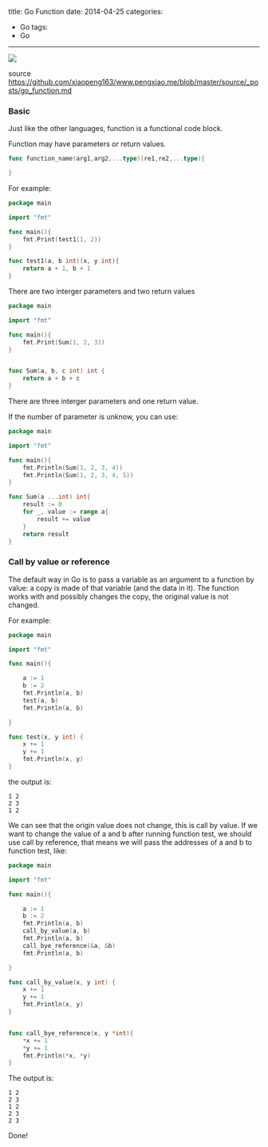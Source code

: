 title: Go Function
date: 2014-04-25
categories:
- Go
tags:
- Go
---

![](/thumbnails/install-go-from-source/1.png)

source https://github.com/xiaopeng163/www.pengxiao.me/blob/master/source/_posts/go_function.md

### Basic

Just like the other languages, function is a functional code block.

Function may have parameters or return values.

```go
func function_name(arg1,arg2,...type)(re1,re2,...type){

}
```

For example:

```go
package main

import "fmt"

func main(){
    fmt.Print(test1(1, 2))
}

func test1(a, b int)(x, y int){
    return a + 1, b + 1
}
```

There are two interger parameters and two return values

```go
package main

import "fmt"

func main(){
    fmt.Print(Sum(1, 2, 3))
}


func Sum(a, b, c int) int {
    return a + b + c
}
```

There are three interger parameters and one return value.

If the number of parameter is unknow, you can use:

```go
package main

import "fmt"

func main(){
    fmt.Println(Sum(1, 2, 3, 4))
    fmt.Println(Sum(1, 2, 3, 4, 5))
}

func Sum(a ...int) int{
    result := 0
    for _, value := range a{
        result += value
    }
    return result
}

```


### Call by value or reference

The default way in Go is to pass a variable as an argument to a function by value: a copy is made
of that variable (and the data in it). The function works with and possibly changes the copy, the
original value is not changed.

For example:

```go
package main

import "fmt"

func main(){

    a := 1
    b := 2
    fmt.Println(a, b)
    test(a, b)
    fmt.Println(a, b)

}

func test(x, y int) {
    x += 1
    y += 1
    fmt.Println(x, y)
}
```

the output is:

```
1 2
2 3
1 2
```

We can see that the origin value does not change, this is call by value. If we want to change the value of a and b after running function test, we should
use call by reference, that means we will pass the addresses of a and b to function test, like:

```go
package main

import "fmt"

func main(){

    a := 1
    b := 2
    fmt.Println(a, b)
    call_by_value(a, b)
    fmt.Println(a, b)
    call_bye_reference(&a, &b)
    fmt.Println(a, b)

}

func call_by_value(x, y int) {
    x += 1
    y += 1
    fmt.Println(x, y)
}


func call_bye_reference(x, y *int){
    *x += 1
    *y += 1
    fmt.Println(*x, *y)
}
```

The output is:

```
1 2
2 3
1 2
2 3
2 3

```

Done!